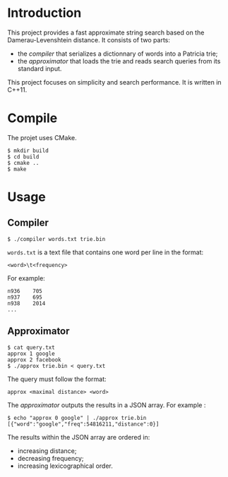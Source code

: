 # Introduction

This project provides a fast approximate string search based on the Damerau-Levenshtein distance. It consists of two parts:

* the *compiler* that serializes a dictionnary of words into a Patricia trie;
* the *approximator* that loads the trie and reads search queries from its standard input.

This project focuses on simplicity and search performance. It is written in C++11.

# Compile

The projet uses CMake.

    $ mkdir build
    $ cd build
    $ cmake ..
    $ make


# Usage

## Compiler

    $ ./compiler words.txt trie.bin

`words.txt` is a text file that contains one word per line in the format:

    <word>\t<frequency>

For example:

    n936    705
    n937    695
    n938    2014
    ...

## Approximator

    $ cat query.txt
    approx 1 google
    approx 2 facebook
    $ ./approx trie.bin < query.txt

The query must follow the format:

    approx <maximal distance> <word>

The *approximator* outputs the results in a JSON array.
For example :

    $ echo "approx 0 google" | ./approx trie.bin
    [{"word":"google","freq":54816211,"distance":0}]

The results within the JSON array are ordered in:

* increasing distance;
* decreasing frequency;
* increasing lexicographical order.

